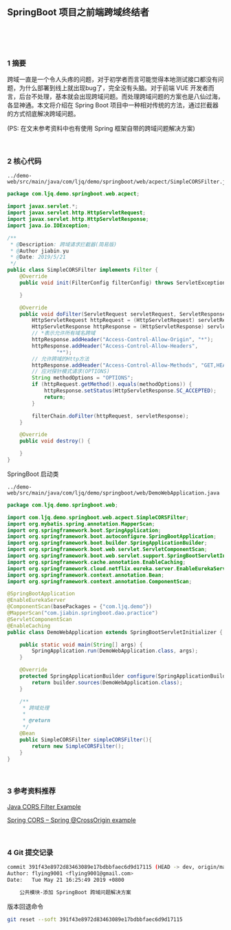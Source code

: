 ## SpringBoot 项目之前端跨域终结者  


​    
​    
​    

### 1 摘要  

跨域一直是一个令人头疼的问题，对于初学者而言可能觉得本地测试接口都没有问题，为什么部署到线上就出现bug了，完全没有头脑。对于前端 VUE 开发者而言，后台不处理，基本就会出现跨域问题。而处理跨域问题的方案也是八仙过海，各显神通。本文将介绍在 Spring Boot 项目中一种相对传统的方法，通过拦截器的方式彻底解决跨域问题。  

(PS: 在文末参考资料中也有使用 Spring 框架自带的跨域问题解决方案)   

​    

### 2 核心代码  

```
../demo-web/src/main/java/com/ljq/demo/springboot/web/acpect/SimpleCORSFilter.java
```

```java
package com.ljq.demo.springboot.web.acpect;

import javax.servlet.*;
import javax.servlet.http.HttpServletRequest;
import javax.servlet.http.HttpServletResponse;
import java.io.IOException;

/**
 * @Description: 跨域请求拦截器(简易版)
 * @Author jiabin.yu
 * @Date: 2019/5/21
 */
public class SimpleCORSFilter implements Filter {
    @Override
    public void init(FilterConfig filterConfig) throws ServletException {

    }

    @Override
    public void doFilter(ServletRequest servletRequest, ServletResponse servletResponse, FilterChain filterChain) throws IOException, ServletException {
        HttpServletRequest httpRequest = (HttpServletRequest) servletRequest;
        HttpServletResponse httpResponse = (HttpServletResponse) servletResponse;
        // *表示允许所有域名跨域
        httpResponse.addHeader("Access-Control-Allow-Origin", "*");
        httpResponse.addHeader("Access-Control-Allow-Headers",
                "*");
        // 允许跨域的Http方法
        httpResponse.addHeader("Access-Control-Allow-Methods", "GET,HEAD,POST,PUT,PATCH,DELETE,OPTIONS,TRACE");
        // 应对探针模式请求(OPTIONS)
        String methodOptions = "OPTIONS";
        if (httpRequest.getMethod().equals(methodOptions)) {
            httpResponse.setStatus(HttpServletResponse.SC_ACCEPTED);
            return;
        }

        filterChain.doFilter(httpRequest, servletResponse);
    }

    @Override
    public void destroy() {

    }
}
```

SpringBoot 启动类  

```
../demo-web/src/main/java/com/ljq/demo/springboot/web/DemoWebApplication.java
```

```java
package com.ljq.demo.springboot.web;

import com.ljq.demo.springboot.web.acpect.SimpleCORSFilter;
import org.mybatis.spring.annotation.MapperScan;
import org.springframework.boot.SpringApplication;
import org.springframework.boot.autoconfigure.SpringBootApplication;
import org.springframework.boot.builder.SpringApplicationBuilder;
import org.springframework.boot.web.servlet.ServletComponentScan;
import org.springframework.boot.web.servlet.support.SpringBootServletInitializer;
import org.springframework.cache.annotation.EnableCaching;
import org.springframework.cloud.netflix.eureka.server.EnableEurekaServer;
import org.springframework.context.annotation.Bean;
import org.springframework.context.annotation.ComponentScan;

@SpringBootApplication
@EnableEurekaServer
@ComponentScan(basePackages = {"com.ljq.demo"})
@MapperScan("com.jiabin.springboot.dao.practice")
@ServletComponentScan
@EnableCaching
public class DemoWebApplication extends SpringBootServletInitializer {

    public static void main(String[] args) {
        SpringApplication.run(DemoWebApplication.class, args);
    }

    @Override
    protected SpringApplicationBuilder configure(SpringApplicationBuilder builder) {
        return builder.sources(DemoWebApplication.class);
    }

    /**
     * 跨域处理
     *
     * @return
     */
    @Bean
    public SimpleCORSFilter simpleCORSFilter(){
        return new SimpleCORSFilter();
    }
}
```

​    

### 3 参考资料推荐  

[Java CORS Filter Example](https://howtodoinjava.com/servlets/java-cors-filter-example/ "https://howtodoinjava.com/servlets/java-cors-filter-example/")  

[Spring CORS – Spring @CrossOrigin example](https://howtodoinjava.com/spring5/webmvc/spring-mvc-cors-configuration/ "https://howtodoinjava.com/spring5/webmvc/spring-mvc-cors-configuration/")  

​    

### 4 Git 提交记录  

```bash
commit 391f43e8972d83463089e17bdbbfaec6d9d17115 (HEAD -> dev, origin/master, origin/dev, origin/HEAD, master)
Author: flying9001 <flying9001@gmail.com>
Date:   Tue May 21 16:25:49 2019 +0800

    公共模块-添加 SpringBoot 跨域问题解决方案
```

版本回退命令  

```bash
git reset --soft 391f43e8972d83463089e17bdbbfaec6d9d17115
```

​    





